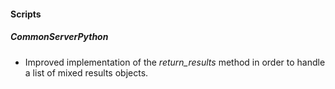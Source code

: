 
#### Scripts
##### CommonServerPython
- Improved implementation of the *return_results* method in order to handle a list of mixed results objects.
